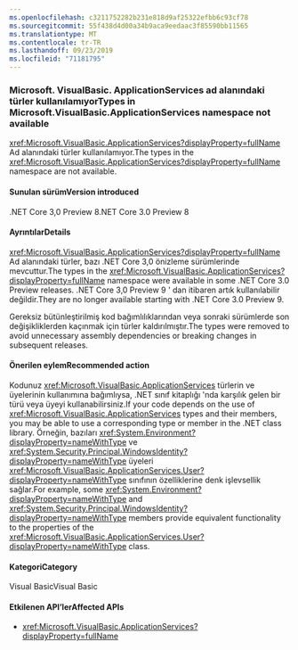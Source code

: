 ```yaml
---
ms.openlocfilehash: c3211752282b231e818d9af25322efbb6c93cf78
ms.sourcegitcommit: 55f438d4d00a34b9aca9eedaac3f85590bb11565
ms.translationtype: MT
ms.contentlocale: tr-TR
ms.lasthandoff: 09/23/2019
ms.locfileid: "71181795"
---
```

### <a name="types-in-microsoftvisualbasicapplicationservices-namespace-not-available"></a><span data-ttu-id="fbc73-101">Microsoft. VisualBasic. ApplicationServices ad alanındaki türler kullanılamıyor</span><span class="sxs-lookup"><span data-stu-id="fbc73-101">Types in Microsoft.VisualBasic.ApplicationServices namespace not available</span></span>

<span data-ttu-id="fbc73-102"><xref:Microsoft.VisualBasic.ApplicationServices?displayProperty=fullName> Ad alanındaki türler kullanılamıyor.</span><span class="sxs-lookup"><span data-stu-id="fbc73-102">The types in the <xref:Microsoft.VisualBasic.ApplicationServices?displayProperty=fullName> namespace are not available.</span></span>

#### <a name="version-introduced"></a><span data-ttu-id="fbc73-103">Sunulan sürüm</span><span class="sxs-lookup"><span data-stu-id="fbc73-103">Version introduced</span></span>

<span data-ttu-id="fbc73-104">.NET Core 3,0 Preview 8</span><span class="sxs-lookup"><span data-stu-id="fbc73-104">.NET Core 3.0 Preview 8</span></span>

#### <a name="details"></a><span data-ttu-id="fbc73-105">Ayrıntılar</span><span class="sxs-lookup"><span data-stu-id="fbc73-105">Details</span></span>

<span data-ttu-id="fbc73-106"><xref:Microsoft.VisualBasic.ApplicationServices?displayProperty=fullName> Ad alanındaki türler, bazı .NET Core 3,0 önizleme sürümlerinde mevcuttur.</span><span class="sxs-lookup"><span data-stu-id="fbc73-106">The types in the <xref:Microsoft.VisualBasic.ApplicationServices?displayProperty=fullName> namespace were available in some .NET Core 3.0 Preview releases.</span></span> <span data-ttu-id="fbc73-107">.NET Core 3,0 Preview 9 ' dan itibaren artık kullanılabilir değildir.</span><span class="sxs-lookup"><span data-stu-id="fbc73-107">They are no longer available starting with .NET Core 3.0 Preview 9.</span></span>

<span data-ttu-id="fbc73-108">Gereksiz bütünleştirilmiş kod bağımlılıklarından veya sonraki sürümlerde son değişikliklerden kaçınmak için türler kaldırılmıştır.</span><span class="sxs-lookup"><span data-stu-id="fbc73-108">The types were removed to avoid unnecessary assembly dependencies or breaking changes in subsequent releases.</span></span>
 
#### <a name="recommended-action"></a><span data-ttu-id="fbc73-109">Önerilen eylem</span><span class="sxs-lookup"><span data-stu-id="fbc73-109">Recommended action</span></span>

<span data-ttu-id="fbc73-110">Kodunuz <xref:Microsoft.VisualBasic.ApplicationServices> türlerin ve üyelerinin kullanımına bağımlıysa, .NET sınıf kitaplığı 'nda karşılık gelen bir türü veya üyeyi kullanabilirsiniz.</span><span class="sxs-lookup"><span data-stu-id="fbc73-110">If your code depends on the use of <xref:Microsoft.VisualBasic.ApplicationServices> types and their members, you may be able to use a corresponding type or member in the .NET class library.</span></span> <span data-ttu-id="fbc73-111">Örneğin, bazıları <xref:System.Environment?displayProperty=nameWithType> ve <xref:System.Security.Principal.WindowsIdentity?displayProperty=nameWithType> üyeleri <xref:Microsoft.VisualBasic.ApplicationServices.User?displayProperty=nameWithType> sınıfının özelliklerine denk işlevsellik sağlar.</span><span class="sxs-lookup"><span data-stu-id="fbc73-111">For example, some <xref:System.Environment?displayProperty=nameWithType> and <xref:System.Security.Principal.WindowsIdentity?displayProperty=nameWithType> members provide equivalent functionality to the properties of the <xref:Microsoft.VisualBasic.ApplicationServices.User?displayProperty=nameWithType> class.</span></span>

#### <a name="category"></a><span data-ttu-id="fbc73-112">Kategori</span><span class="sxs-lookup"><span data-stu-id="fbc73-112">Category</span></span>

<span data-ttu-id="fbc73-113">Visual Basic</span><span class="sxs-lookup"><span data-stu-id="fbc73-113">Visual Basic</span></span>

#### <a name="affected-apis"></a><span data-ttu-id="fbc73-114">Etkilenen API’ler</span><span class="sxs-lookup"><span data-stu-id="fbc73-114">Affected APIs</span></span>

- <xref:Microsoft.VisualBasic.ApplicationServices?displayProperty=fullName>

<!--

### Affected APIs

- `N:Microsoft.VisualBasic.ApplicationServices`

-- >

